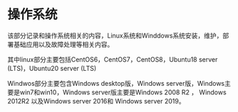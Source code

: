 # 操作系统

该部分记录和操作系统相关的内容，Linux系统和Winddows系统安装，维护，部署基础应用以及故障处理等相关内容。

其中linux部分主要包括CentOS6，CentOS7，CentOS8，Ubuntu18 server (LTS)，Ubuntu20 server (LTS)

Windwos部分主要包含Windows desktop版，Windows server版，Windows主要是win7和win10，Windows server版主要是Windows 2008 R2 ， Windows 2012R2  以及Windows  server 2016和 Windows server 2019。
